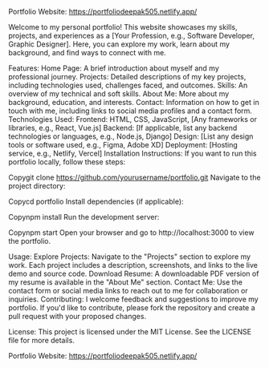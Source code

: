 Portfolio Website: https://portfoliodeepak505.netlify.app/

Welcome to my personal portfolio! This website showcases my skills, projects, and experiences as a [Your Profession, e.g., Software Developer, Graphic Designer]. Here, you can explore my work, learn about my background, and find ways to connect with me.

Features:
Home Page: A brief introduction about myself and my professional journey.
Projects: Detailed descriptions of my key projects, including technologies used, challenges faced, and outcomes.
Skills: An overview of my technical and soft skills.
About Me: More about my background, education, and interests.
Contact: Information on how to get in touch with me, including links to social media profiles and a contact form.
Technologies Used:
Frontend: HTML, CSS, JavaScript, [Any frameworks or libraries, e.g., React, Vue.js]
Backend: [If applicable, list any backend technologies or languages, e.g., Node.js, Django]
Design: [List any design tools or software used, e.g., Figma, Adobe XD]
Deployment: [Hosting service, e.g., Netlify, Vercel]
Installation Instructions:
If you want to run this portfolio locally, follow these steps:


Copygit clone https://github.com/yourusername/portfolio.git
Navigate to the project directory:

Copycd portfolio
Install dependencies (if applicable):

Copynpm install
Run the development server:

Copynpm start
Open your browser and go to http://localhost:3000 to view the portfolio.

Usage:
Explore Projects: Navigate to the "Projects" section to explore my work. Each project includes a description, screenshots, and links to the live demo and source code.
Download Resume: A downloadable PDF version of my resume is available in the "About Me" section.
Contact Me: Use the contact form or social media links to reach out to me for collaboration or inquiries.
Contributing:
I welcome feedback and suggestions to improve my portfolio. If you'd like to contribute, please fork the repository and create a pull request with your proposed changes.

License:
This project is licensed under the MIT License. See the LICENSE file for more details.


Portfolio Website: https://portfoliodeepak505.netlify.app/
